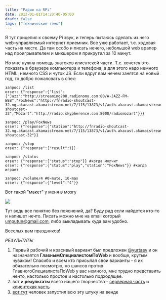```yaml
---
title: "Радио на RPi"
date: 2013-01-01T14:20:40-05:00
draft: false
tags: ["технические темы"]
---
```


Я тут прицепил к своему Pi звук, и теперь пытаюсь сделать из него web–управляемый интернет приемник. Все уже работает, т.е. ходовая часть на месте. Да там особо и писать нечего, небольшой web врапер над проигрывателем и микшером я прикрутил за 10 минут.

Но мне нужна помощь знатоков клиентской части. T.e. хочется это показать в браузере компьютера и телефона, а для этого надо немного HTML, немного CSS и чуток JS. Если вдруг вам нечем занятся на новый год, то добро пожаловать в спек:


	запрос: /list
	ответ: {"response":{"list":{"Jazz":"http://streaming208.radionomy.com:80/A-JAZZ-FM-WEB","FoxNews":"http://fnradio-shoutcast-32.ng.akacast.akamaistream.net/7/115/13873/v1/auth.akacast.akamaistream.net/fnradio-shoutcast-32","Mozart":"http://radio.skypherence.com:8000/radiomozart"}}}

	запрос: /play/FoxNews
	ответ: {"response":{"station":"http://fnradio-shoutcast-32.ng.akacast.akamaistream.net/7/115/13873/v1/auth.akacast.akamaistream.net/fnradio-shoutcast-32"}}

	запрос: /stop
	ответ: {"response":{"result":1}}

	запрос: /status
	ответ: {"response":{"status":"stop"}} #когда молчит
	ответ: {"response":{"status":"play","station":"FoxNews"}} #когда играет

	запрос: /volume/4 #0-mute, 10-max
	ответ: {"response":{"level":"4"}}

Вот такой "макет" у меня в мозгу

![](/images/posts/IMG_2775.jpg)

 Тут ведь все понятно без пояснений, да? Буду рад если найдется кто-то и напишет нечто. Писать можно мне на email который umputun@gmail.com, либо выкладывать куда вам удобно.

 Веселых вам праздников!

*РЕЗУЛЬТАТЫ*

1. Первый рабочий и красивый вариант был предложен [@yurtaev](https://twitter.com/yurtaev) и он назначаятся **ГлавнымСпециалистомПоWeb** и вообще, крутым чуваком! Спасибо и всем кто присылал свои варианты - я их обязательно посмотрю, но шансов против ГлавногоСпециалистаПоWeb у вас немного, мне трудно представить нечто, настолько простое и настолько подходящее.
2. вот и **результаты** всего нашего творчества - [серверная часть](https://gist.github.com/4440604) и [клиентская часть](https://gist.github.com/4432182)
3. [вот тут](http://www.podcraft.ru/2013/01/web-umputun.html) человек запустил всю эту штуку на венде

